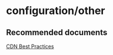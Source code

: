 <properties
	pageTitle="configuration/other"
	description="configuration/other"
	service="microsoft.contentdeliverynetwork"
	resource=""
	authors=""
	displayOrder=""
	selfHelpType="generic"
	supportTopicIds="32302794"
	resourceTags=""
	productPesIds="15528"
	cloudEnvironments=""
/>

# configuration/other


## **Recommended documents**
[CDN Best Practices](https://azure.microsoft.com/documentation/articles/best-practices-cdn/)
